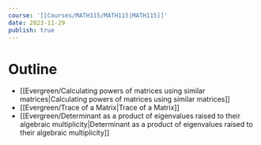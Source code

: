 ```yaml
---
course: '[[Courses/MATH115/MATH115|MATH115]]'
date: 2023-11-29
publish: true
---
```


# Outline
- [[Evergreen/Calculating powers of matrices using similar matrices|Calculating powers of matrices using similar matrices]]
- [[Evergreen/Trace of a Matrix|Trace of a Matrix]]
- [[Evergreen/Determinant as a product of eigenvalues raised to their algebraic multiplicity|Determinant as a product of eigenvalues raised to their algebraic multiplicity]]